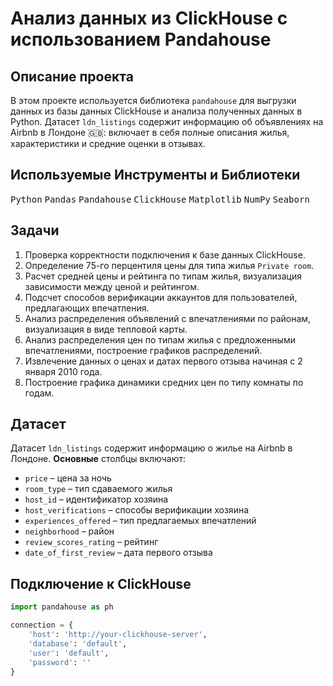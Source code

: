 # Анализ данных из ClickHouse с использованием Pandahouse

## Описание проекта

В этом проекте используется библиотека `pandahouse` для выгрузки данных из базы данных ClickHouse и анализа полученных данных в Python. Датасет `ldn_listings` содержит информацию об объявлениях на Airbnb в Лондоне 🇬🇧: включает в себя полные описания жилья, характеристики и средние оценки в отзывах. 

## Используемые Инструменты и Библиотеки

<p>
  <kbd>Python</kbd>
  <kbd>Pandas</kbd>
  <kbd>Pandahouse</kbd>
  <kbd>ClickHouse</kbd>
  <kbd>Matplotlib</kbd>
  <kbd>NumPy</kbd>
  <kbd>Seaborn</kbd>
</p>

## Задачи

1. Проверка корректности подключения к базе данных ClickHouse.
2. Определение 75-го перцентиля цены для типа жилья `Private room`.
3. Расчет средней цены и рейтинга по типам жилья, визуализация зависимости между ценой и рейтингом.
4. Подсчет способов верификации аккаунтов для пользователей, предлагающих впечатления.
5. Анализ распределения объявлений с впечатлениями по районам, визуализация в виде тепловой карты.
6. Анализ распределения цен по типам жилья с предложенными впечатлениями, построение графиков распределений.
7. Извлечение данных о ценах и датах первого отзыва начиная с 2 января 2010 года.
8. Построение графика динамики средних цен по типу комнаты по годам.

## Датасет

Датасет `ldn_listings` содержит информацию о жилье на Airbnb в Лондоне. **Основные** столбцы включают:
- `price` – цена за ночь
- `room_type` – тип сдаваемого жилья
- `host_id` – идентификатор хозяина
- `host_verifications` – способы верификации хозяина
- `experiences_offered` – тип предлагаемых впечатлений
- `neighborhood` – район
- `review_scores_rating` – рейтинг
- `date_of_first_review` – дата первого отзыва

## Подключение к ClickHouse

```python
import pandahouse as ph

connection = {
    'host': 'http://your-clickhouse-server',
    'database': 'default',
    'user': 'default',
    'password': ''
}
```
